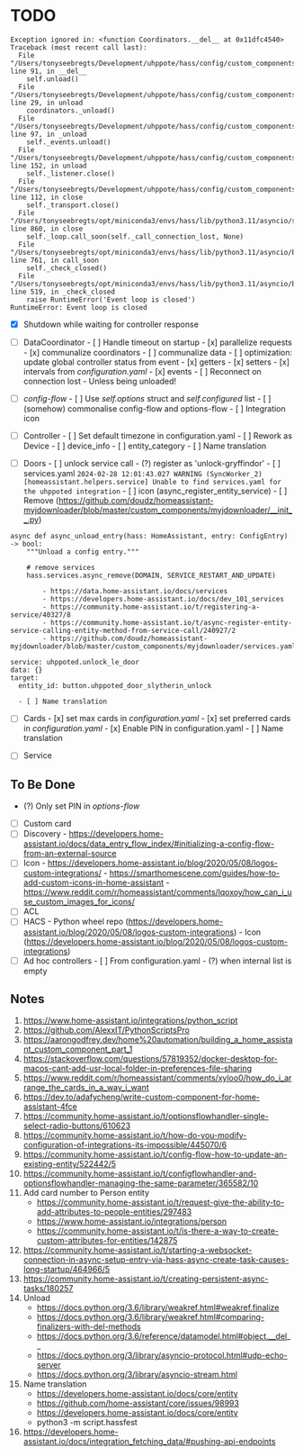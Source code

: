 # TODO

```
Exception ignored in: <function Coordinators.__del__ at 0x11dfc4540>
Traceback (most recent call last):
  File "/Users/tonyseebregts/Development/uhppote/hass/config/custom_components/uhppoted/coordinators/coordinators.py", line 91, in __del__
    self.unload()
  File "/Users/tonyseebregts/Development/uhppote/hass/config/custom_components/uhppoted/coordinators/coordinators.py", line 29, in unload
    coordinators._unload()
  File "/Users/tonyseebregts/Development/uhppote/hass/config/custom_components/uhppoted/coordinators/coordinators.py", line 97, in _unload
    self._events.unload()
  File "/Users/tonyseebregts/Development/uhppote/hass/config/custom_components/uhppoted/coordinators/events.py", line 152, in unload
    self._listener.close()
  File "/Users/tonyseebregts/Development/uhppote/hass/config/custom_components/uhppoted/coordinators/events.py", line 112, in close
    self._transport.close()
  File "/Users/tonyseebregts/opt/miniconda3/envs/hass/lib/python3.11/asyncio/selector_events.py", line 860, in close
    self._loop.call_soon(self._call_connection_lost, None)
  File "/Users/tonyseebregts/opt/miniconda3/envs/hass/lib/python3.11/asyncio/base_events.py", line 761, in call_soon
    self._check_closed()
  File "/Users/tonyseebregts/opt/miniconda3/envs/hass/lib/python3.11/asyncio/base_events.py", line 519, in _check_closed
    raise RuntimeError('Event loop is closed')
RuntimeError: Event loop is closed
```

- [x] Shutdown while waiting for controller response

- [ ] DataCoordinator
      - [ ] Handle timeout on startup
      - [x] parallelize requests
      - [x] communalize coordinators
      - [ ] communalize data
            - [ ] optimization: update global controller status from event
      - [x] getters
      - [x] setters
      - [x] intervals from _configuration.yaml_
      - [x] events
            - [ ] Reconnect on connection lost 
                  - Unless being unloaded!

- [ ] _config-flow_
      - [ ] Use _self.options_ struct and _self.configured_ list
      - [ ] (somehow) commonalise config-flow and options-flow
      - [ ] Integration icon

- [ ] Controller
      - [ ] Set default timezone in configuration.yaml
      - [ ] Rework as Device
      - [ ] device_info
      - [ ] entity_category
      - [ ] Name translation

- [ ] Doors
      - [ ] unlock service call
            - (?) register as 'unlock-gryffindor'
            - [ ] services.yaml
`2024-02-28 12:01:43.027 WARNING (SyncWorker_2) [homeassistant.helpers.service] Unable to find services.yaml for the uhppoted integration`
            - [ ] icon (async_register_entity_service)
            - [ ] Remove (https://github.com/doudz/homeassistant-myjdownloader/blob/master/custom_components/myjdownloader/__init__.py)
```
async def async_unload_entry(hass: HomeAssistant, entry: ConfigEntry) -> bool:
    """Unload a config entry."""

    # remove services
    hass.services.async_remove(DOMAIN, SERVICE_RESTART_AND_UPDATE)
```
            
            - https://data.home-assistant.io/docs/services
            - https://developers.home-assistant.io/docs/dev_101_services
            - https://community.home-assistant.io/t/registering-a-service/40327/8
            - https://community.home-assistant.io/t/async-register-entity-service-calling-entity-method-from-service-call/240927/2
            - https://github.com/doudz/homeassistant-myjdownloader/blob/master/custom_components/myjdownloader/services.yaml

```
service: uhppoted.unlock_le_door
data: {}
target:
  entity_id: button.uhppoted_door_slytherin_unlock
```

      - [ ] Name translation

- [ ] Cards
      - [x] set max cards in _configuration.yaml_
      - [x] set preferred cards in _configuration.yaml_
      - [x] Enable PIN in configuration.yaml
      - [ ] Name translation

- [ ] Service

## To Be Done

- (?) Only set PIN in _options-flow_
- [ ] Custom card
- [ ] Discovery
      - https://developers.home-assistant.io/docs/data_entry_flow_index/#initializing-a-config-flow-from-an-external-source
- [ ] Icon
      - https://developers.home-assistant.io/blog/2020/05/08/logos-custom-integrations/
      - https://smarthomescene.com/guides/how-to-add-custom-icons-in-home-assistant
      - https://www.reddit.com/r/homeassistant/comments/lqoxoy/how_can_i_use_custom_images_for_icons/
- [ ] ACL
- [ ] HACS
      - Python wheel repo (https://developers.home-assistant.io/blog/2020/05/08/logos-custom-integrations)
      - Icon (https://developers.home-assistant.io/blog/2020/05/08/logos-custom-integrations)
- [ ] Ad hoc controllers
      - [ ] From configuration.yaml
      - (?) when internal list is empty

## Notes

1.  https://www.home-assistant.io/integrations/python_script
2.  https://github.com/AlexxIT/PythonScriptsPro
3.  https://aarongodfrey.dev/home%20automation/building_a_home_assistant_custom_component_part_1
4.  https://stackoverflow.com/questions/57819352/docker-desktop-for-macos-cant-add-usr-local-folder-in-preferences-file-sharing
5.  https://www.reddit.com/r/homeassistant/comments/xyloo0/how_do_i_arrange_the_cards_in_a_way_i_want
6.  https://dev.to/adafycheng/write-custom-component-for-home-assistant-4fce
7.  https://community.home-assistant.io/t/optionsflowhandler-single-select-radio-buttons/610623
8.  https://community.home-assistant.io/t/how-do-you-modify-configuration-of-integrations-its-impossible/445070/6
9.  https://community.home-assistant.io/t/config-flow-how-to-update-an-existing-entity/522442/5
10. https://community.home-assistant.io/t/configflowhandler-and-optionsflowhandler-managing-the-same-parameter/365582/10
11. Add card number to Person entity
    - https://community.home-assistant.io/t/request-give-the-ability-to-add-attributes-to-people-entities/297483
    - https://www.home-assistant.io/integrations/person
    - https://community.home-assistant.io/t/is-there-a-way-to-create-custom-attributes-for-entities/142875
12. https://community.home-assistant.io/t/starting-a-websocket-connection-in-async-setup-entry-via-hass-async-create-task-causes-long-startup/464966/5
13. https://community.home-assistant.io/t/creating-persistent-async-tasks/180257
14. Unload
    - https://docs.python.org/3.6/library/weakref.html#weakref.finalize
    - https://docs.python.org/3.6/library/weakref.html#comparing-finalizers-with-del-methods
    - https://docs.python.org/3.6/reference/datamodel.html#object.__del__
    - https://docs.python.org/3/library/asyncio-protocol.html#udp-echo-server
    - https://docs.python.org/3/library/asyncio-stream.html
15. Name translation
    - https://developers.home-assistant.io/docs/core/entity
    - https://github.com/home-assistant/core/issues/98993
    - https://developers.home-assistant.io/docs/core/entity
    - python3 -m script.hassfest
16. https://developers.home-assistant.io/docs/integration_fetching_data/#pushing-api-endpoints
